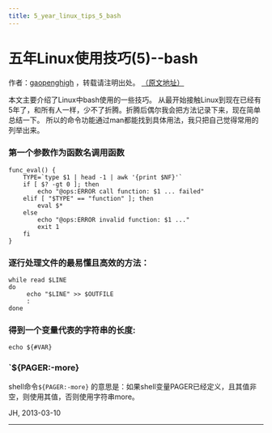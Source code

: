```yaml
---
title: 5_year_linux_tips_5_bash
---
```


<head>
<link rel='stylesheet' href='/style/github2.css'/>
<meta http-equiv="Content-Type" content="text/html; charset=utf-8" />
</head>

五年Linux使用技巧(5)--bash
=========================

作者：[gaopenghigh](http://gaopenghigh.github.com)
，转载请注明出处。
[（原文地址）](http://gaopenghigh.github.io/posts/5_year_linux_tips_5_bash.html)

本文主要介绍了Linux中bash使用的一些技巧。
从最开始接触Linux到现在已经有5年了，和所有人一样，少不了折腾。折腾后偶尔我会把方法记录下来，现在简单总结一下。
所以的命令功能通过man都能找到具体用法，我只把自己觉得常用的列举出来。


### 第一个参数作为函数名调用函数

    func_eval() {
        TYPE=`type $1 | head -1 | awk '{print $NF}'`
        if [ $? -gt 0 ]; then
            echo "@ops:ERROR call function: $1 ... failed"
        elif [ "$TYPE" == "function" ]; then
            eval $*
        else
            echo "@ops:ERROR invalid function: $1 ..."
            exit 1
        fi 
    }

### 逐行处理文件的最易懂且高效的方法：

    while read $LINE
    do
         echo "$LINE" >> $OUTFILE
         :
    done

### 得到一个变量代表的字符串的长度:

    echo ${#VAR}

### `${PAGER:-more}

shell命令`${PAGER:-more}`
的意思是：如果shell变量PAGER已经定义，且其值非空，则使用其值，否则使用字符串more。


JH, 2013-03-10

----

<div id="disqus_thread"></div>
<script type="text/javascript">
/* * * CONFIGURATION VARIABLES: EDIT BEFORE PASTING INTO YOUR WEBPAGE * * */
    var disqus_shortname = 'gaopenghigh'; // required: replace example with your forum shortname

    /* * * DON'T EDIT BELOW THIS LINE * * */
    (function() {
        var dsq = document.createElement('script'); dsq.type = 'text/javascript'; dsq.async = true;
        dsq.src = '//' + disqus_shortname + '.disqus.com/embed.js';
        (document.getElementsByTagName('head')[0] || document.getElementsByTagName('body')[0]).appendChild(dsq);
    })();
</script>
<script>
  (function(i,s,o,g,r,a,m){i['GoogleAnalyticsObject']=r;i[r]=i[r]||function(){
  (i[r].q=i[r].q||[]).push(arguments)},i[r].l=1*new Date();a=s.createElement(o),
  m=s.getElementsByTagName(o)[0];a.async=1;a.src=g;m.parentNode.insertBefore(a,m)
  })(window,document,'script','//www.google-analytics.com/analytics.js','ga');

  ga('create', 'UA-40539766-1', 'github.com');
  ga('send', 'pageview');

</script>

